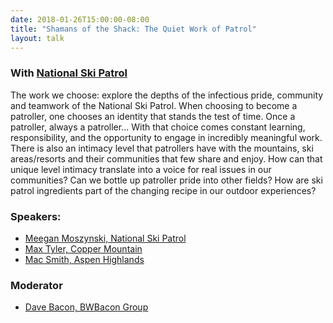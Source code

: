 ```yaml
---
date: 2018-01-26T15:00:00-08:00
title: "Shamans of the Shack: The Quiet Work of Patrol"
layout: talk
---
```


### With [National Ski Patrol](https://www.nsp.org/)

The work we choose: explore the depths of the infectious pride, community and teamwork of the National Ski Patrol. When choosing to become a patroller, one chooses an identity that stands the test of time.  Once a patroller, always a patroller...  With that choice comes constant learning, responsibility, and the opportunity to engage in incredibly meaningful work. There is also an intimacy level that patrollers have with the mountains, ski areas/resorts and their communities that few share and enjoy. How can that unique level intimacy translate into a voice for real issues in our communities? Can we bottle up patroller pride into other fields?  How are ski patrol ingredients part of the changing recipe in our outdoor experiences?

### Speakers:
- [Meegan Moszynski, National Ski Patrol](https://www.nsp.org/)
- [Max Tyler, Copper Mountain](http://www.coppercolorado.com/)
- [Mac Smith, Aspen Highlands](https://www.aspensnowmass.com/our-mountains/aspen-highlands)

### Moderator
- [Dave Bacon, BWBacon Group](http://www.bwbacon.com/)
